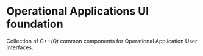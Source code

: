 # Operational Applications UI foundation

Collection of C++/Qt common components for Operational Application User Interfaces.

